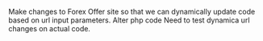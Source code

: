 Make changes to Forex Offer site so that we can dynamically update code based on url input parameters. Alter php code
Need to test dynamica url changes on actual code.
